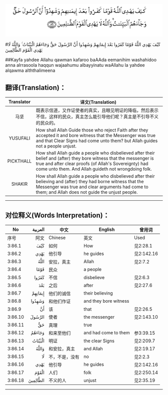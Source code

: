 ![003:086](images/003_086.gif)

#كَيْفَ يَهْدِي اللَّهُ قَوْمًا كَفَرُوا بَعْدَ إِيمَانِهِمْ وَشَهِدُوا أَنَّ الرَّسُولَ حَقٌّ وَجَاءَهُمُ الْبَيِّنَاتُ ۚ وَاللَّهُ لَا يَهْدِي الْقَوْمَ الظَّالِمِينَ 

##Kayfa yahdee Allahu qawman kafaroo baAAda eemanihim washahidoo anna alrrasoola haqqun wajaahumu albayyinatu waAllahu la yahdee alqawma alththalimeena 

## 翻译(Translation)：

| Translator | 译文(Translation)                                            |
| :--------: | ------------------------------------------------------------ |
|    马坚    | 既表示信道，又作证使者的真实，且眼见明证的降临，然后表示不信，这样的民众，真主怎么能引导他们呢？真主是不引导不义的民众的。 |
|  YUSUFALI  | How shall Allah Guide those who reject Faith after they accepted it and bore witness that the Messenger was true and that Clear Signs had come unto them? but Allah guides not a people unjust. |
| PICKTHALL  | How shall Allah guide a people who disbelieved after their belief and (after) they bore witness that the messenger is true and after clear proofs (of Allah's Sovereignty) had come unto them. And Allah guideth not wrongdoing folk. |
|   SHAKIR   | How shall Allah guide a people who disbelieved after their believing and (after) they had borne witness that the Messenger was true and clear arguments had come to them; and Allah does not guide the unjust people. |

---

## 对位释义(Words Interpretation)：

| No   | العربية | 中文    | English | 曾用词 |
| ---- | ------: | ------- | ------- | ------ |
| 序号 |    阿文 | Chinese | 英文    | Used   |
| 3:86.1  | كَيْفَ      | 如何           | How                   | 见2:28.1   |
| 3:86.2  | يَهْدِي     | 他引导         | he guides             | 见2:142.16 |
| 3:86.3  | اللَّهُ     | 安拉，真主     | Allah                 | 见2:7.2 |
| 3:86.4  | قَوْمًا     | 民众           | a people              |            |
| 3:86.5  | كَفَرُوا    | 不信           | disbelieve            | 见2:6.3    |
| 3:86.6  | بَعْدَ      | 之后           | after                 | 见2:27.6   |
| 3:86.7  | إِيمَانِهِمْ  | 他们的诚信     | their believing       |            |
| 3:86.8  | وَشَهِدُوا   | 和他们作证     | and they bore witness |            |
| 3:86.9  | أَنَّ       | 该             | that                  | 见2:26.5   |
| 3:86.10 | الرَّسُولَ   | 使者           | the messenger         | 见2:143.10 |
| 3:86.11 | حَقٌّ       | 真理           | true                  |            |
| 3:86.12 | وَجَاءَهُمُ   | 和来至他们     | and had come to them  | 参3:39.15  |
| 3:86.13 | الْبَيِّنَاتُ  | 明证           | the clear Signs       | 见2:209.7  |
| 3:86.14 | وَاللَّهُ    | 和安拉，真主   | and Allah             | 见2:19.17  |
| 3:86.15 | لَا       | 不，不是，没有 | no                    | 见2:2.3    |
| 3:86.16 | يَهْدِي     | 他引导         | he guides             | 见2:142.16 |
| 3:86.17 | الْقَوْمَ    | 人们           | folk                  | 见2:250.14 |
| 3:86.18 | الظَّالِمِينَ | 不义的人       | unjust                | 见2:35.19  |

---
